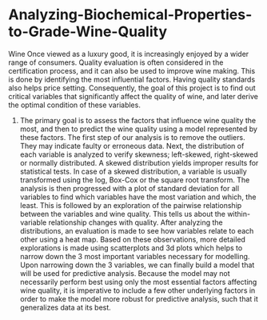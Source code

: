 # Analyzing-Biochemical-Properties-to-Grade-Wine-Quality

Wine  Once viewed as a luxury good, it is increasingly enjoyed by a wider range of consumers. Quality evaluation is often considered in the certification process, and it can also be used to improve wine making. This is done by identifying the most influential factors. Having quality standards also helps price setting. Consequently, the goal of this project is to find out critical variables that significantly affect the quality of wine, and later derive the optimal condition of these variables.

<ol> <li>The primary goal is to assess the factors that influence wine quality the most, and then to predict the wine quality using a model represented by these factors.
The first step of our analysis is to remove the outliers. They may indicate faulty or erroneous data.
Next, the distribution of each variable is analyzed to verify skewness; left-skewed, right-skewed or normally distributed.  A skewed distribution yields improper results for statistical tests. In case of a skewed distribution, a variable is usually transformed using the log, Box-Cox or the square root transform. 
The analysis is then progressed with a plot of standard deviation for all variables to find which variables have the most variation and which, the least.
This is followed by an exploration of the pairwise relationship between the variables and wine quality. This tells us about the within-variable relationship changes with quality.
After analyzing the distributions, an evaluation is made to see how variables relate to each other using a heat map. Based on these observations, more detailed explorations is made using scatterplots and 3d plots which helps to narrow down the 3 most important variables necessary for modelling.
Upon narrowing down the 3 variables, we can finally build a model that will be used for predictive analysis. Because the model may not necessarily perform best using only the most essential factors affecting wine quality, it is imperative to include a few other underlying factors in order to make the model more robust for predictive analysis, such that it generalizes data at its best.</li>
</ol>
